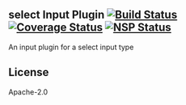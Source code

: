 select Input Plugin [![Build Status](https://travis-ci.org/punchcard-cms/input-plugin-select.svg?branch=master)](https://travis-ci.org/punchcard-cms/input-plugin-select) 
[![Coverage Status](https://coveralls.io/repos/github/punchcard-cms/input-plugin-select/badge.svg?branch=master)](https://coveralls.io/github/punchcard-cms/input-plugin-select?branch=master) [![NSP Status](https://nodesecurity.io/orgs/punchcard-cms/projects/0d7f52b4-102a-4289-a041-a021658d1649/badge)](https://nodesecurity.io/orgs/punchcard-cms/projects/0d7f52b4-102a-4289-a041-a021658d1649)
---

An input plugin for a select input type

## License

Apache-2.0
